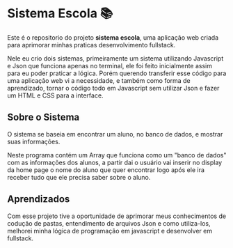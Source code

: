 # Sistema Escola 📚
<p>Este é o repositorio do projeto <b>sistema escola</b>, uma aplicação web criada para aprimorar minhas praticas desenvolvimento fullstack.</p>
<p>Nele eu crio dois sistemas, primeiramente um sistema utilizando Javascript e Json que funciona apenas no terminal, ele foi feito inicialmente assim para eu poder praticar a lógica. Porém querendo transferir esse código para uma aplicação web vi a necessidade, e também como forma de aprendizado, tornar o código todo em Javascript sem utilizar Json e fazer um HTML e CSS para a interface.</p>
<h2>Sobre o Sistema</h2>
<p>O sistema se baseia em encontrar um aluno, no banco de dados, e mostrar suas informações.</p>
<p>Neste programa contém um Array que funciona como um "banco de dados" com as informações dos alunos, a partir dai o usuário vai inserir no display da home page o nome do aluno que quer encontrar logo após ele ira receber tudo que ele precisa saber sobre o aluno.</p>
<h2>Aprendizados</h2>
<p>Com esse projeto tive a oportunidade de aprimorar meus conhecimentos de codução de pastas, entendimento de arquivos Json e como utiliza-los, melhorei minha lógica de programação em javascript e desenvolver em fullstack.</p>
